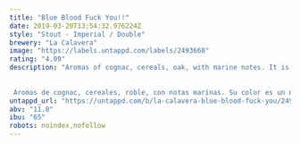 ```yaml
---
title: "Blue Blood Fuck You!!"
date: 2019-03-20T13:54:32.976224Z
style: "Stout - Imperial / Double"
brewery: "La Calavera"
image: "https://labels.untappd.com/labels/2493660"
rating: "4.09"
description: "Aromas of cognac, cereals, oak, with marine notes. It is deep black amber-red shades. Not much head and a very light, almost inexistent presence of gas, with a very fine and slightly carbonised bubble, sensation in the mouth of being full bodied, with a creamy texture and a high alcoholc perception. Its flavour begins accompanied by creamy high roasts and notes of wood. The presence of cognac provides great complexity, which persists in its flavour in a very intense way.   Aromas de cognac, cereales, roble, con notas marinas. Su color es un negro intenso con sombras rojas ambarinas, poca presencia de espuma, y una carbonatación muy ligera, casi inexistente, conn una burbuja muy fina y muy poco gasificada. Sensación en boca de alta corpulencia, con una textura cremosa, y una alta percepción alcohólica. Su sabor empieza con matices dulces acompañados de torrefactos cremosos y notas de madera. La presencia del cognac aporta una gran complejidad, que perdura en su sabor de una manera muy intensa."
untappd_url: "https://untappd.com/b/la-calavera-blue-blood-fuck-you/2493660"
abv: "11.8"
ibu: "65"
robots: noindex,nofollow
---
```

